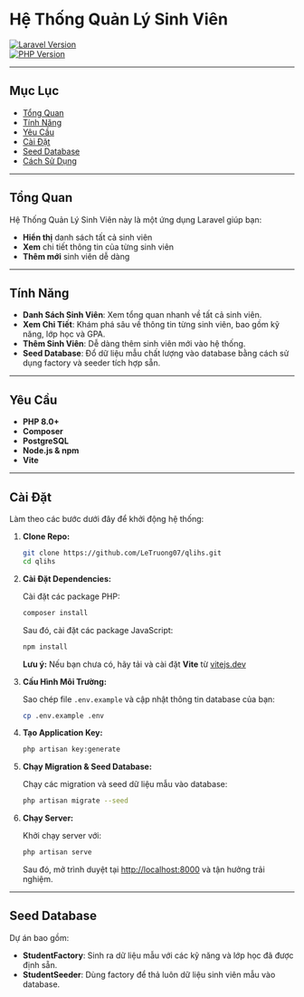 # Hệ Thống Quản Lý Sinh Viên

[![Laravel Version](https://img.shields.io/badge/Laravel-9.x-red)](https://laravel.com)  
[![PHP Version](https://img.shields.io/badge/PHP-8.0%2B-blue)](https://www.php.net)  

---

## Mục Lục

- [Tổng Quan](#tổng-quan)
- [Tính Năng](#tính-năng)
- [Yêu Cầu](#yêu-cầu)
- [Cài Đặt](#cài-đặt)
- [Seed Database](#seed-database)
- [Cách Sử Dụng](#cách-sử-dụng)

---

## Tổng Quan

Hệ Thống Quản Lý Sinh Viên này là một ứng dụng Laravel giúp bạn:
- **Hiển thị** danh sách tất cả sinh viên
- **Xem** chi tiết thông tin của từng sinh viên
- **Thêm mới** sinh viên dễ dàng

---

## Tính Năng

- **Danh Sách Sinh Viên**: Xem tổng quan nhanh về tất cả sinh viên.
- **Xem Chi Tiết**: Khám phá sâu về thông tin từng sinh viên, bao gồm kỹ năng, lớp học và GPA.
- **Thêm Sinh Viên**: Dễ dàng thêm sinh viên mới vào hệ thống.
- **Seed Database**: Đổ dữ liệu mẫu chất lượng vào database bằng cách sử dụng factory và seeder tích hợp sẵn.

---

## Yêu Cầu

- **PHP 8.0+**
- **Composer**
- **PostgreSQL**
- **Node.js & npm**
- **Vite**

---

## Cài Đặt

Làm theo các bước dưới đây để khởi động hệ thống:

1. **Clone Repo:**

   ```bash
   git clone https://github.com/LeTruong07/qlihs.git
   cd qlihs
   ```

2. **Cài Đặt Dependencies:**

   Cài đặt các package PHP:
   ```bash
   composer install
   ```
   Sau đó, cài đặt các package JavaScript:
   ```bash
   npm install
   ```
   **Lưu ý:** Nếu bạn chưa có, hãy tải và cài đặt **Vite** từ [vitejs.dev](https://vitejs.dev/)

3. **Cấu Hình Môi Trường:**

   Sao chép file `.env.example` và cập nhật thông tin database của bạn:
   ```bash
   cp .env.example .env
   ```

4. **Tạo Application Key:**

   ```bash
   php artisan key:generate
   ```

5. **Chạy Migration & Seed Database:**

   Chạy các migration và seed dữ liệu mẫu vào database:
   ```bash
   php artisan migrate --seed
   ```

6. **Chạy Server:**

   Khởi chạy server với:
   ```bash
   php artisan serve
   ```
   Sau đó, mở trình duyệt tại [http://localhost:8000](http://localhost:8000) và tận hưởng trải nghiệm.

---

## Seed Database

Dự án bao gồm:

- **StudentFactory**: Sinh ra dữ liệu mẫu với các kỹ năng và lớp học đã được định sẵn.
- **StudentSeeder**: Dùng factory để thả luôn dữ liệu sinh viên mẫu vào database.
